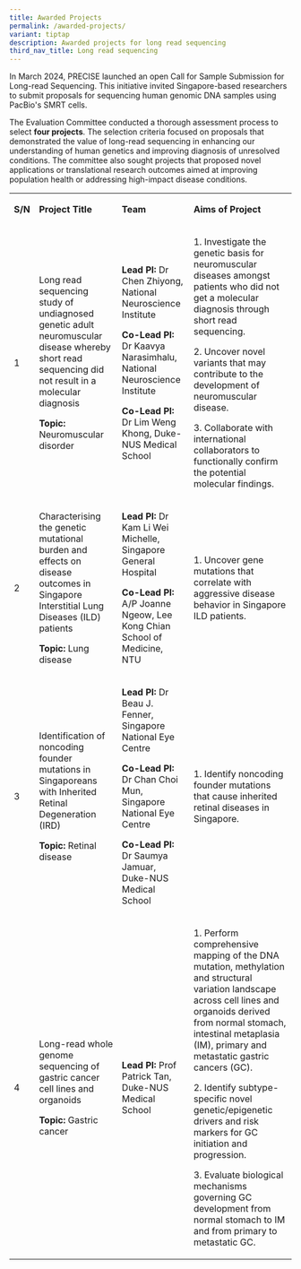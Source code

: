 ```yaml
---
title: Awarded Projects
permalink: /awarded-projects/
variant: tiptap
description: Awarded projects for long read sequencing
third_nav_title: Long read sequencing
---
```

<p>In March 2024, PRECISE launched an open Call for Sample Submission for
Long-read Sequencing. This initiative invited Singapore-based researchers
to submit proposals for sequencing human genomic DNA samples using PacBio's
SMRT cells.</p>
<p>The Evaluation Committee conducted a thorough assessment process to select <strong>four projects</strong>.
The selection criteria focused on proposals that demonstrated the value
of long-read sequencing in enhancing our understanding of human genetics
and improving diagnosis of unresolved conditions. The committee also sought
projects that proposed novel applications or translational research outcomes
aimed at improving population health or addressing high-impact disease
conditions.</p>
<table style="minWidth: 100px">
<colgroup>
<col>
<col>
<col>
<col>
</colgroup>
<tbody>
<tr>
<td rowspan="1" colspan="1">
<p><strong>S/N</strong>
</p>
</td>
<td rowspan="1" colspan="1">
<p><strong>Project Title</strong>
</p>
</td>
<td rowspan="1" colspan="1">
<p><strong>Team</strong>
</p>
</td>
<td rowspan="1" colspan="1">
<p><strong>Aims of Project</strong>
</p>
</td>
</tr>
<tr>
<td rowspan="1" colspan="1">
<p>1</p>
</td>
<td rowspan="1" colspan="1">
<p>Long read sequencing study of undiagnosed genetic adult neuromuscular
disease whereby short read sequencing did not result in a molecular diagnosis&nbsp;</p>
<p></p>
<p><strong>Topic: </strong>Neuromuscular disorder</p>
</td>
<td rowspan="1" colspan="1">
<p><strong>Lead PI:</strong> Dr Chen Zhiyong, National Neuroscience Institute</p>
<p></p>
<p><strong>Co-Lead PI:</strong> Dr Kaavya Narasimhalu, National Neuroscience
Institute</p>
<p></p>
<p><strong>Co-Lead PI:</strong> Dr Lim Weng Khong, Duke-NUS Medical School</p>
</td>
<td rowspan="1" colspan="1">
<p>1. Investigate the genetic basis for neuromuscular diseases amongst patients
who did not get a molecular diagnosis through short read sequencing.</p>
<p>2. Uncover novel variants that may contribute to the development of neuromuscular
disease.</p>
<p>3. Collaborate with international collaborators to functionally confirm
the potential molecular findings.</p>
</td>
</tr>
<tr>
<td rowspan="1" colspan="1">
<p>2</p>
</td>
<td rowspan="1" colspan="1">
<p>Characterising the genetic mutational burden and effects on disease outcomes
in Singapore Interstitial Lung Diseases (ILD) patients</p>
<p></p>
<p><strong>Topic:</strong> Lung disease</p>
</td>
<td rowspan="1" colspan="1">
<p><strong>Lead PI:</strong> Dr Kam Li Wei Michelle, Singapore General Hospital</p>
<p></p>
<p><strong>Co-Lead PI: </strong>A/P Joanne Ngeow, Lee Kong Chian School of
Medicine, NTU</p>
</td>
<td rowspan="1" colspan="1">
<p>1. Uncover gene mutations that correlate with aggressive disease behavior
in Singapore ILD patients.</p>
</td>
</tr>
<tr>
<td rowspan="1" colspan="1">
<p>3</p>
</td>
<td rowspan="1" colspan="1">
<p>Identification of noncoding founder mutations in Singaporeans with Inherited
Retinal Degeneration (IRD)</p>
<p></p>
<p><strong>Topic:</strong> Retinal disease</p>
</td>
<td rowspan="1" colspan="1">
<p><strong>Lead PI:</strong> Dr Beau J. Fenner, Singapore National Eye Centre</p>
<p></p>
<p><strong>Co-Lead PI:</strong> Dr Chan Choi Mun, Singapore National Eye Centre</p>
<p></p>
<p><strong>Co-Lead PI: </strong>Dr Saumya Jamuar, Duke-NUS Medical School</p>
</td>
<td rowspan="1" colspan="1">
<p>1. Identify noncoding founder mutations that cause inherited retinal diseases
in Singapore.</p>
</td>
</tr>
<tr>
<td rowspan="1" colspan="1">
<p>4</p>
</td>
<td rowspan="1" colspan="1">
<p>Long-read whole genome sequencing of gastric cancer cell lines and organoids</p>
<p></p>
<p><strong>Topic:</strong> Gastric cancer</p>
</td>
<td rowspan="1" colspan="1">
<p><strong>Lead PI: </strong>Prof Patrick Tan, Duke-NUS Medical School</p>
</td>
<td rowspan="1" colspan="1">
<p>1. Perform comprehensive mapping of the DNA mutation, methylation and
structural variation landscape across cell lines and organoids derived
from normal stomach, intestinal metaplasia (IM), primary and metastatic
gastric cancers (GC).</p>
<p>2. Identify subtype-specific novel genetic/epigenetic drivers and risk
markers for GC initiation and progression.</p>
<p>3. Evaluate biological mechanisms governing GC development from normal
stomach to IM and from primary to metastatic GC.</p>
</td>
</tr>
</tbody>
</table>
<p></p>